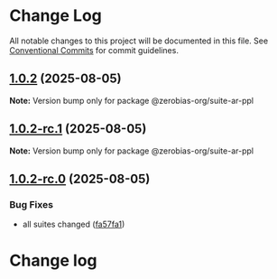 # Change Log

All notable changes to this project will be documented in this file.
See [Conventional Commits](https://conventionalcommits.org) for commit guidelines.

## [1.0.2](https://github.com/zerobias-org/suite/compare/@zerobias-org/suite-ar-ppl@1.0.2-rc.1...@zerobias-org/suite-ar-ppl@1.0.2) (2025-08-05)

**Note:** Version bump only for package @zerobias-org/suite-ar-ppl





## [1.0.2-rc.1](https://github.com/zerobias-org/suite/compare/@zerobias-org/suite-ar-ppl@1.0.2-rc.0...@zerobias-org/suite-ar-ppl@1.0.2-rc.1) (2025-08-05)

**Note:** Version bump only for package @zerobias-org/suite-ar-ppl





## [1.0.2-rc.0](https://github.com/zerobias-org/suite/compare/@zerobias-org/suite-ar-ppl@1.0.1...@zerobias-org/suite-ar-ppl@1.0.2-rc.0) (2025-08-05)


### Bug Fixes

* all suites changed ([fa57fa1](https://github.com/zerobias-org/suite/commit/fa57fa1af7628003297df46b2d7740fe95bd2666))





# Change log
